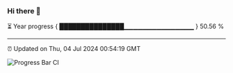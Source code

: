 ### Hi there 👋

⏳ Year progress { ███████████████▁▁▁▁▁▁▁▁▁▁▁▁▁▁▁ } 50.56 %

---

⏰ Updated on Thu, 04 Jul 2024 00:54:19 GMT

![Progress Bar CI](https://github.com/liununu/liununu/workflows/Progress%20Bar%20CI/badge.svg)
